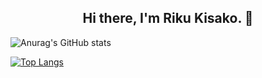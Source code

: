 <h2 align="center">
  Hi there, I'm Riku Kisako. 👋
</h2>

![Anurag's GitHub stats](https://github-readme-stats.vercel.app/api?username=Riku-0801&theme=tokyonight)

[![Top Langs](https://github-readme-stats.vercel.app/api/top-langs/?username=Riku-0801&theme=tokyonight
)](https://github.com/anuraghazra/github-readme-stats)

<!--
**Riku-0801/Riku-0801** is a ✨ _special_ ✨ repository because its `README.md` (this file) appears on your GitHub profile.

Here are some ideas to get you started:

- 🔭 I’m currently working on ...
- 🌱 I’m currently learning ...
- 👯 I’m looking to collaborate on ...
- 🤔 I’m looking for help with ...
- 💬 Ask me about ...
- 📫 How to reach me: ...
- 😄 Pronouns: ...
- ⚡ Fun fact: ...
-->
